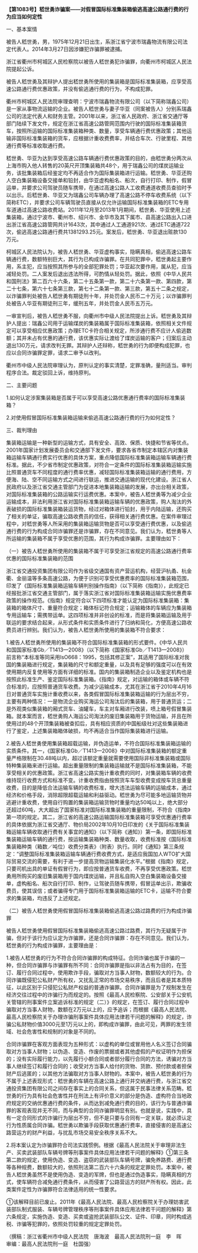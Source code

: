 **【第1083号】嵇世勇诈骗案——对假冒国际标准集装箱偷逃高速公路通行费的行为应当如何定性**

一、基本案情

被告人嵇世勇，男，1975年12月21日出生，系浙江省宁波市瑞鑫物流有限公司法定代表人。2014年3月27日因涉嫌犯诈骗罪被逮捕。

浙江省衢州市柯城区人民检察院以被告人嵇世勇犯诈骗罪，向衢州市柯城区人民法院提起公诉。

被告人嵇世勇及其辩护人提出嵇世勇所使用的集装箱是国际标准集装箱，应享受高速公路通行费优惠政策，并没有偷逃通行费的行为，不构成犯罪。

衢州市柯城区人民法院审理查明：宁波市瑞鑫物流有限公司（以下简称瑞鑫公司）是一家从事物流运输的企业。被告人嵇世勇与妻子华亚（同案被告人）分别系瑞鑫公司的法定代表人和财务主管。2001年以来，浙江省人民政府、浙江省交通厅等部门陆续下发文件，规定在浙江省高速公路管网范围内行驶的国际标准集装箱货车，按照所运输的国际标准集装箱种类、数量，享受车辆通行费优惠政策；其他运输非国际标准集装箱的货车，应根据计重收费费率，并结合车次、行驶里程、其他通行费等标准收取通行费。

嵇世勇、华亚为达到享受高速公路车辆通行费优惠政策的目的，由嵇世勇分两次从上海市购入他人转售的20英尺开顶集装箱共48个，用于瑞鑫公司的煤炭运输业务，该批集装箱后经鉴定均不再适合作为国际集装箱进行运输。嵇世勇、华亚还购人空白集装箱设备交接单和铅封，由华亚虚构船名、船次，自行打印、制作，假冒运单，并要求公司驾驶员随车携带，在通过高速公路人工收费通道收费员查验时予以出示。后嵇世勇、华亚又为瑞鑫公司车辆办理了高速公路不停车收费系统（以下简称ETC），并要求公司车辆驾驶员直接从仅允许运输国际标准集装箱的ETC专用车道通过高速公路收费站。2011年12月至2013年1月期间，嵇世勇、华亚使用上述集装箱，通过宁波市、衢州市、绍兴市、金华市及其下属市、县高速公路出入口进出浙江省高速公路管网共计1643次，其中通过人工通道921次、通过ETC通道722次，偷逃高速公路通行费共1381293.25元。案发后，嵇世勇、华亚退出赃款130万元。

柯城区人民法院认为，被告人嵇世勇、华亚虚构事实，隐瞒真相，偷逃高速公路车辆通行费，数额特别巨大，其行为已构成诈骗罪。在共同犯罪中，嵇世勇起主要作用，系主犯，应当按照其所参与的全部犯罪处罚；华亚起次要作用，属从犯，应当减轻处罚。二人案发后退出违法所得，可酌情从轻处罚。据此，依照《中华人民共和国刑法》第二百六十六条，第二十五条第一款，第二十六条第一款、第四款，第二十七条，第六十七条第三款，第七十二条第一款、第三款，第五十二条之规定，以诈骗罪判处被告人嵇世勇有期徒刑十年，并处罚金人民币二十万元；以诈骗罪判处被告人华亚有期徒刑三年，缓刑五年，并处罚金人民币五万元。

一审宣判后，被告人嵇世勇不服，向衢州市中级人民法院提出上诉。嵇世勇及其辩护人提出：瑞鑫公司用于运输煤炭的集装箱属于国际标准集装箱，依照相关文件规定可以享受相应优惠政策；办理ETC卡符合相关规定，所涉通行费不应计人偷逃数额；其并未占有优惠的通行费，该优惠实际让渡给了煤炭运输的客户；归案后主动退出130万元，请求改判无罪。其辩护人还辩称，嵇世勇的行为即便构成犯罪，也应以合同诈骗罪定罪，请求二审予以改判。

衢州市中级人民法院审理认为，原判认定的事实清楚，定罪准确，量刑适当。审判程序合法。裁定驳回上诉，维持原判。

二、主要问题

1.如何认定涉案集装箱是否属于可以享受高速公路优惠通行费率的国际标准集装箱？

2.对使用假冒国际标准集装箱运输来偷逃高速公路通行费的行为如何定性？

三、裁判理由

集装箱运输是一种新型的运输方式，具有安全、高效、保质、快捷和节省等优点。2001年国家计划发展委员会和交通部下发文件，要求各省市制定本辖区内对集装箱运输车辆通行费实行优惠的具体方案，重点降低国际标准集装箱运输车辆通行费标准。据此，不少省市制定优惠政策，对符合一定条件的国际标准集装箱运输实施比照普通货车不同程度的通行费率优惠，减轻国际标准集装箱运输的通行费用，方便海、陆、空不同运输方式之间进行联运，推进交通运输的现代化建设。浙江省人民政府以及浙江省交通主管部门为促进本地集装箱运输的发展，亦出台相关政策，对国际标准集装箱的公路运输实行运费优惠。本案中，被告人嵇世勇等为减少企业运输成本，非法利用浙江省对国际标准集装箱运输车辆的优惠政策，购人淘汰的外表破损的国际标准集装箱装运货物，经过对箱体进行铅封，用于内陆运输，还购买了相关的单证，骗取高速公路收费员的信任，获得相关通行费优惠。在案件审理过程中，对嵇世勇等人所采用的集装箱运输货物是否可以享受通行费优惠，以及偷逃通行费的行为构成合同诈骗罪还是诈骗罪，存在不同意见。我们认为，嵇世勇等人所运输的集装箱不属于享受优惠的范围，其行为构成诈骗罪。主要理由如下：

（一）被告人嵇世勇所使用的集装箱不属于可享受浙江省规定的高速公路通行费率优惠的国际标准集装箱的范围

浙江省交通投资集团有限公司作为省级交通国有资产营运机构，经营沪杭甬、杭金衢、金丽温等多条高速公路，为便于识别可享受优惠费率的国际标准集装箱范围，印发了《国际标准集装箱运输车辆判别操作指南》（以下简称《指南》），此规定已经报批浙江省交通主管部门，属于落实浙江省对国际标准集装箱运输实施优惠费率政策的操作规范。《指南》规定符合以下四项标准才能认定为国际标准集装箱：集装箱的箱体尺寸、重量符合规定；箱体标记符合规定；运输箱体的车辆应为集装箱专用运输车；需携带运单。这四项标准并非创设的标准，而是将集装箱运输及用于联运的要求结合起来，从形式条件和实质条件进行了归纳和简化，方便高速公路收费员进行辨别。我们认为，被告人嵇世勇所使用的集装箱不符合要求：

1.被告人嵇世勇所使用的集装箱不符合国际标准集装箱的形式要件。《中华人民共和国国家标准Gb／T1413—2008》（以下简称《国家标准Gb／T1413—2008》）前言称“本标准等同采用IsO668：1995，包括其修正案”，其适用了国际标准对我国的集装箱进行规定，集装箱的尺寸和额定重量，以及具有足够的强度可以在有效使用期内反复使用等方面有详细的标准。国内的集装箱制造企业以及鉴定机构也是按照此标准生产、鉴定国际标准集装箱。《指南》规定，对运输的箱体或车辆不符合标准的，应按照普通货车收费。为减少运输成本，尤其在浙江省于2010年4月16日对普通货车实施计重收费以来，各类假冒国际标准集装箱运输的行为层出不穷，主要有两种情况：一是物流企业购买海运公司淘汰后的集装箱，用于普通货运；二是外观类似集装箱的厢式货车、油罐车，车主对车厢进行改装，喷上箱号假冒集装箱。就本案而言，嵇世勇购人海运公司淘汰的废旧集装箱用于货物运输，并且在所使用过的48个开顶集装箱被查扣后，具有相应资质的中国船级社对这些集装箱进行了鉴定，上述集装箱箱体破损，均不再适合当作国际集装箱进行运输。

2.被告人嵇世勇使用集装箱超载运输，并伪造运单，不符合国际标准集装箱运输的实质条件。其一，《国家标准Gb／T1413—2008》中对国际标准集装箱的额定重量严格限制在30.48吨以内，超过该额定重量就需要使用国际非标准集装箱或国际特种集装箱来进行运输。超出重量限制的集装箱运输就不是国际标准集装箱，不能享受相关的优惠政策。浙江省高速公路实施计重收费的同时，对集装箱车辆的收费维持现行收费方式和标准不变。计重收费指由按照货车车型收费变成按车货总重量收费，目的是降低合法运输车辆的收费标准，增大违法运输车辆的运输成本，通过经济和价格手段，消除超限超载运输和利益驱动。嵇世勇为尽可能多地运输货物并逃避计重收费，使用自行购置的集装箱运输货物时重量均达50吨以上，绝大部分还超过60吨，大大超出了国家标准对国际标准集装箱的重量限制，不符合《指南》第一项的规定。其二，浙江省的高速公路运输国际标准集装箱可享受优惠通行费率的具体依据为浙江省交通厅、物价局2002年10月10日印发的《关于国际标准集装箱运输车辆收取通行费有关事宜的通知》（以下简称《通知》）第一条，即国际标准集装箱运输车辆的通行费，按运输集装箱种类、数量收取，收费标准按《国际标准集装箱种类（箱数／吨位）收费分类表》（附表）执行。同时《通知》第三条规定：“调整国际标准集装箱运输车辆通行费收费方式，是适应我国加人WTO扩大国际贸易交流的需要，有利于进一步提高货物运输集装化水平。”根据《指南》规定，只要司机出具的单证有假冒行为，即应按普通货车收费，不再享受优惠政策。嵇世勇用所购买的废旧集装箱用于国内煤炭运输，并且私自购入空白集装箱设备交接单，虚构船名、船次自行打印、制作，让驾驶员随车携带，假冒运单出示，欺骗收费员，使其误信；或者骗得专门用于国际标准集装箱运输的ETC卡，运输不符合要求的集装箱，均违反了上述规定。

（二）被告人嵇世勇使用假冒国际标准集装箱偷逃高速公路过路费的行为构成诈骗罪

被告人嵇世勇使用假冒国际标准集装箱偷逃高速公路过路费，其行为无疑属于诈骗，但对于该行为应认定为诈骗罪，还是合同诈骗罪：存在不同意见。我们认为，嵇世勇的行为构成诈骗罪，主要理由是：

1.被告人嵇世勇的行为不符合合同诈骗罪的构成特征。合同诈骗也属于诈骗的一种，但合同诈骗罪与诈骗罪有所不同：合同诈骗罪是指以非法占有为目的，在签订、履行合同过程中，使用欺诈手段，骗取对方当事人财物，数额较大的行为。合同诈骗既侵犯公私财产所有权，又扰乱正常的市场交易秩序，而且后者是其本质特征，以此区别于只侵犯公私财产权益的普通诈骗罪。合同诈骗罪是为了规制发生在经济交往过程中的诈骗行为而规定的。按照《最高人民检察院、公安部关于公安机关管辖的刑事案件立案追诉标准的规定（二）》的规定，在签订、履行合同过程中骗取对方当事人财物，数额在2万元以上的，应予追诉；而根据《最高人民法院、最高人民检察院关于办理诈骗刑事案件具体应用法律若干问题的解释》的规定，诈骗公私财物价值3000元至1万元以上的，即构成诈骗罪，由此可见，两罪的发生领域、社会危害性和规制的对象是不同的。

合同诈骗罪在客观方面表现为五种形式：以虚构的单位或冒用他人名义签订合同骗取对方当事人财物；以伪造、变造、作废的票据或者其他虚假的产权证明作为担保的；没有实际履行能力，以先履行小额合同或者部分履行合同的方法，诱骗对方当事人继续签订和履行合同的；收受对方当事人给付的货物、货款、预付款或者担保财产后逃匿的；以其他方法骗取对方当事人财物的。本案中，被告人嵇世勇的行为不属于上述表现形式：嵇世勇的车辆在高速公路上通行并交纳通行费，与浙江省交通投资集团有限公司之间存在事实上的合同关系，但这属于民事法律关系范畴。嵇世勇的行为具有社会危害性并在刑法上有评价意义的部分是伪造、虚构符合当地政府规定的交纳优惠通行费的条件，从而达到减免通行费的目的，该行为与普通诈骗罪的客观表现并无不同，而与典型的合同诈骗罪明显有别。也就是说，实践中，具有一定合同形式的诈骗行为层出不穷，但不是只要与合同有一定关联，就必须认定行为性质属合同诈骗。嵇世勇以欺骗手段获取优惠通行费率，直接侵害的是高速公路营运方的财产利益，与扰乱市场交易安全秩序关系不大。

2.将本案认定为诈骗罪符合司法实践惯例。根据《最高人民法院关于审理非法生产、买卖武装部队车辆号牌等刑事案件具体应用法律若干问题的解释》①第三条第二款的规定，使用伪造、变造、盗窃的武装部队车辆号牌，骗免养路费、通行费等各种规费，数额较大的，依照刑法第二百六十六条的规定定罪处罚。本案中，被告人嵇世勇虽然不是使用伪造、变造的军牌，但也是通过伪造事实，隐瞒真相的方式，使车辆符合减免通行费条件，从而侵害了公路营运方的财产所有权。因此，此类案件定性为诈骗罪符合法律适用的统一性要求。

①该解释目前已废止。2011年《最高人民法院、最高人民检察院关于办理妨害武装部队制式服装、车辆号牌管理秩序等刑事案件具体应用法律若干问题的解释》第六条规定，实施伪造、变造、买卖或盗抢武装部队公文、证件、印章，同时构成逃税、诈骗等犯罪的，依照处罚较重的规定定罪处罚。

（撰稿：浙江省衢州市中级人民法院　唐海波　最高人民法院刑一庭　李　晖　　审编：最高人民法院刑一庭　杜国强）
